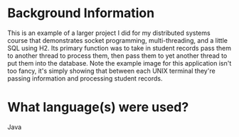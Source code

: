 Background Information
=========================
This is an example of a larger project I did for my distributed systems course that demonstrates socket programming, multi-threading, and a little SQL using H2. Its primary function was to take in student records pass them to another thread to process them, then pass them to yet another thread to put them into the database. Note the example image for this application isn't too fancy, it's simply showing that between each UNIX terminal they're passing information and processing student records.

What language(s) were used?
=========================
Java